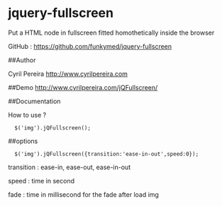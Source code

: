 jquery-fullscreen
=================

Put a HTML node in fullscreen fitted homothetically inside the browser

GitHub : https://github.com/funkymed/jquery-fullscreen

##Author

Cyril Pereira http://www.cyrilpereira.com

##Demo
http://www.cyrilpereira.com/jQFullscreen/

##Documentation

How to use ?

~~~
  $('img').jQFullscreen();
~~~

##options

~~~
  $('img').jQFullscreen({transition:'ease-in-out',speed:0});
~~~

transition : ease-in, ease-out, ease-in-out

speed : time in second

fade : time in millisecond for the fade after load img
